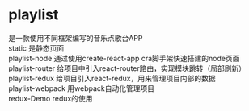 # playlist
是一款使用不同框架编写的音乐点歌台APP<br/>
static 是静态页面<br/>
playlist-node 通过使用create-react-app cra脚手架快速搭建的node页面<br/>
playlist-router 给项目中引入react-router路由，实现模块跳转（局部刷新）<br/>
playlist-redux 给项目引入react-redux，用来管理项目内部的数据<br/>
playlist-webpack 用webpack自动化管理项目<br/>
redux-Demo redux的使用<br/>


